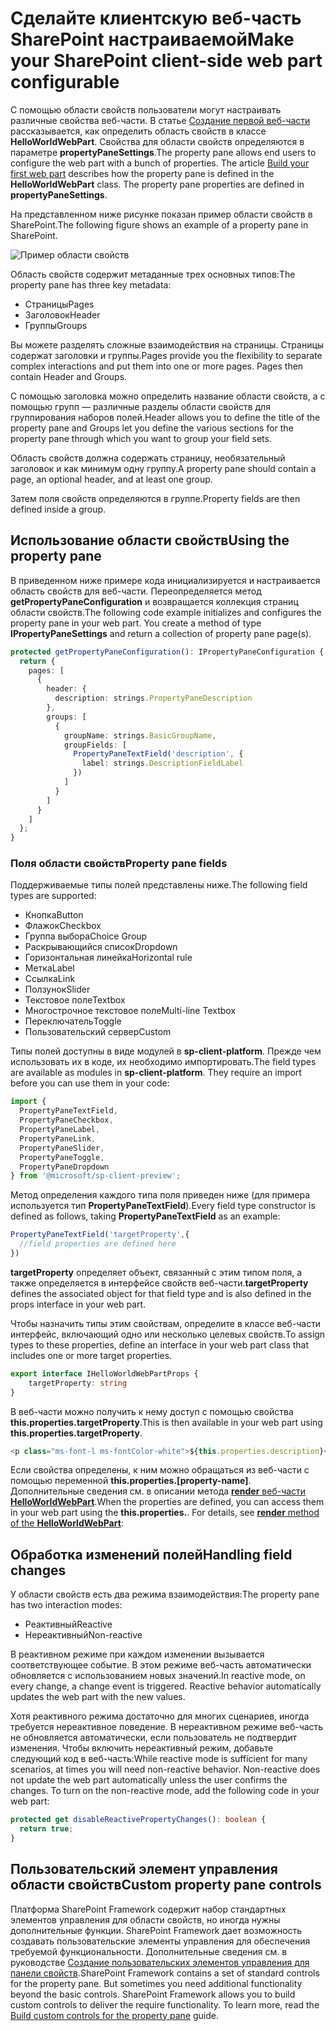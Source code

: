 # <a name="make-your-sharepoint-client-side-web-part-configurable"></a><span data-ttu-id="4ebcb-101">Сделайте клиентскую веб-часть SharePoint настраиваемой</span><span class="sxs-lookup"><span data-stu-id="4ebcb-101">Make your SharePoint client-side web part configurable</span></span>

<span data-ttu-id="4ebcb-p101">С помощью области свойств пользователи могут настраивать различные свойства веб-части. В статье [Создание первой веб-части](../get-started/build-a-hello-world-web-part) рассказывается, как определить область свойств в классе **HelloWorldWebPart**. Свойства для области свойств определяются в параметре **propertyPaneSettings**.</span><span class="sxs-lookup"><span data-stu-id="4ebcb-p101">The property pane allows end users to configure the web part with a bunch of properties. The article [Build your first web part](../get-started/build-a-hello-world-web-part) describes how the property pane is defined in the **HelloWorldWebPart** class. The property pane properties are defined in  **propertyPaneSettings**.</span></span>

<span data-ttu-id="4ebcb-105">На представленном ниже рисунке показан пример области свойств в SharePoint.</span><span class="sxs-lookup"><span data-stu-id="4ebcb-105">The following figure shows an example of a property pane in SharePoint.</span></span>

![Пример области свойств](../../../../images/property-pane-example.png)

<span data-ttu-id="4ebcb-107">Область свойств содержит метаданные трех основных типов:</span><span class="sxs-lookup"><span data-stu-id="4ebcb-107">The property pane has three key metadata:</span></span>

* <span data-ttu-id="4ebcb-108">Страницы</span><span class="sxs-lookup"><span data-stu-id="4ebcb-108">Pages</span></span>
* <span data-ttu-id="4ebcb-109">Заголовок</span><span class="sxs-lookup"><span data-stu-id="4ebcb-109">Header</span></span>
* <span data-ttu-id="4ebcb-110">Группы</span><span class="sxs-lookup"><span data-stu-id="4ebcb-110">Groups</span></span>

<span data-ttu-id="4ebcb-p102">Вы можете разделять сложные взаимодействия на страницы. Страницы содержат заголовки и группы.</span><span class="sxs-lookup"><span data-stu-id="4ebcb-p102">Pages provide you the flexibility to separate complex interactions and put them into one or more pages. Pages then contain Header and Groups.</span></span>

<span data-ttu-id="4ebcb-113">С помощью заголовка можно определить название области свойств, а с помощью групп — различные разделы области свойств для группирования наборов полей.</span><span class="sxs-lookup"><span data-stu-id="4ebcb-113">Header allows you to define the title of the property pane and Groups let you define the various sections for the property pane through which you want to group your field sets.</span></span> 

<span data-ttu-id="4ebcb-114">Область свойств должна содержать страницу, необязательный заголовок и как минимум одну группу.</span><span class="sxs-lookup"><span data-stu-id="4ebcb-114">A property pane should contain a page, an optional header, and at least one group.</span></span>

<span data-ttu-id="4ebcb-115">Затем поля свойств определяются в группе.</span><span class="sxs-lookup"><span data-stu-id="4ebcb-115">Property fields are then defined inside a group.</span></span> 

## <a name="using-the-property-pane"></a><span data-ttu-id="4ebcb-116">Использование области свойств</span><span class="sxs-lookup"><span data-stu-id="4ebcb-116">Using the property pane</span></span>

<span data-ttu-id="4ebcb-p103">В приведенном ниже примере кода инициализируется и настраивается область свойств для веб-части. Переопределяется метод **getPropertyPaneConfiguration** и возвращается коллекция страниц области свойств.</span><span class="sxs-lookup"><span data-stu-id="4ebcb-p103">The following code example initializes and configures the property pane in your web part. You create a method of type **IPropertyPaneSettings** and return a collection of property pane page(s).</span></span>

```ts
protected getPropertyPaneConfiguration(): IPropertyPaneConfiguration {
  return {
    pages: [
      {
        header: {
          description: strings.PropertyPaneDescription
        },
        groups: [
          {
            groupName: strings.BasicGroupName,
            groupFields: [
              PropertyPaneTextField('description', {
                label: strings.DescriptionFieldLabel
              })
            ]
          }
        ]
      }
    ]
  };
}
```

### <a name="property-pane-fields"></a><span data-ttu-id="4ebcb-119">Поля области свойств</span><span class="sxs-lookup"><span data-stu-id="4ebcb-119">Property pane fields</span></span>

<span data-ttu-id="4ebcb-120">Поддерживаемые типы полей представлены ниже.</span><span class="sxs-lookup"><span data-stu-id="4ebcb-120">The following field types are supported:</span></span>

* <span data-ttu-id="4ebcb-121">Кнопка</span><span class="sxs-lookup"><span data-stu-id="4ebcb-121">Button</span></span>
* <span data-ttu-id="4ebcb-122">Флажок</span><span class="sxs-lookup"><span data-stu-id="4ebcb-122">Checkbox</span></span>
* <span data-ttu-id="4ebcb-123">Группа выбора</span><span class="sxs-lookup"><span data-stu-id="4ebcb-123">Choice Group</span></span>
* <span data-ttu-id="4ebcb-124">Раскрывающийся список</span><span class="sxs-lookup"><span data-stu-id="4ebcb-124">Dropdown</span></span>
* <span data-ttu-id="4ebcb-125">Горизонтальная линейка</span><span class="sxs-lookup"><span data-stu-id="4ebcb-125">Horizontal rule</span></span>
* <span data-ttu-id="4ebcb-126">Метка</span><span class="sxs-lookup"><span data-stu-id="4ebcb-126">Label</span></span>
* <span data-ttu-id="4ebcb-127">Ссылка</span><span class="sxs-lookup"><span data-stu-id="4ebcb-127">Link</span></span>
* <span data-ttu-id="4ebcb-128">Ползунок</span><span class="sxs-lookup"><span data-stu-id="4ebcb-128">Slider</span></span>
* <span data-ttu-id="4ebcb-129">Текстовое поле</span><span class="sxs-lookup"><span data-stu-id="4ebcb-129">Textbox</span></span>
* <span data-ttu-id="4ebcb-130">Многострочное текстовое поле</span><span class="sxs-lookup"><span data-stu-id="4ebcb-130">Multi-line Textbox</span></span>
* <span data-ttu-id="4ebcb-131">Переключатель</span><span class="sxs-lookup"><span data-stu-id="4ebcb-131">Toggle</span></span>
* <span data-ttu-id="4ebcb-132">Пользовательский сервер</span><span class="sxs-lookup"><span data-stu-id="4ebcb-132">Custom</span></span>

<span data-ttu-id="4ebcb-p104">Типы полей доступны в виде модулей в **sp-client-platform**. Прежде чем использовать их в коде, их необходимо импортировать.</span><span class="sxs-lookup"><span data-stu-id="4ebcb-p104">The field types are available as modules in **sp-client-platform**. They require an import before you can use them in your code:</span></span>

```ts
import {
  PropertyPaneTextField,
  PropertyPaneCheckbox,
  PropertyPaneLabel,
  PropertyPaneLink,
  PropertyPaneSlider,
  PropertyPaneToggle,
  PropertyPaneDropdown
} from '@microsoft/sp-client-preview';
```

<span data-ttu-id="4ebcb-135">Метод определения каждого типа поля приведен ниже (для примера используется тип **PropertyPaneTextField**).</span><span class="sxs-lookup"><span data-stu-id="4ebcb-135">Every field type constructor is defined as follows, taking **PropertyPaneTextField** as an example:</span></span>

```ts
PropertyPaneTextField('targetProperty',{
  //field properties are defined here
})
```

<span data-ttu-id="4ebcb-136">**targetProperty** определяет объект, связанный с этим типом поля, а также определяется в интерфейсе свойств веб-части.</span><span class="sxs-lookup"><span data-stu-id="4ebcb-136">**targetProperty** defines the associated object for that field type and is also defined in the props interface in your web part.</span></span>

<span data-ttu-id="4ebcb-137">Чтобы назначить типы этим свойствам, определите в классе веб-части интерфейс, включающий одно или несколько целевых свойств.</span><span class="sxs-lookup"><span data-stu-id="4ebcb-137">To assign types to these properties, define an interface in your web part class that includes one or more target properties.</span></span>

```ts
export interface IHelloWorldWebPartProps {
    targetProperty: string
}
```

<span data-ttu-id="4ebcb-138">В веб-части можно получить к нему доступ с помощью свойства **this.properties.targetProperty**.</span><span class="sxs-lookup"><span data-stu-id="4ebcb-138">This is then available in your web part using **this.properties.targetProperty**.</span></span>

```ts
<p class="ms-font-l ms-fontColor-white">${this.properties.description}</p>
```

<span data-ttu-id="4ebcb-p105">Если свойства определены, к ним можно обращаться из веб-части с помощью переменной **this.properties.[property-name]**. Дополнительные сведения см. в описании метода [**render** веб-части **HelloWorldWebPart**](../get-started/build-a-hello-world-web-part#web-part-render-method).</span><span class="sxs-lookup"><span data-stu-id="4ebcb-p105">When the properties are defined, you can access them in your web part using the **this.properties.<property-value>**. For details, see [**render** method of the **HelloWorldWebPart**](../get-started/build-a-hello-world-web-part#web-part-render-method):</span></span>

## <a name="handling-field-changes"></a><span data-ttu-id="4ebcb-141">Обработка изменений полей</span><span class="sxs-lookup"><span data-stu-id="4ebcb-141">Handling field changes</span></span>

<span data-ttu-id="4ebcb-142">У области свойств есть два режима взаимодействия:</span><span class="sxs-lookup"><span data-stu-id="4ebcb-142">The property pane has two interaction modes:</span></span>

* <span data-ttu-id="4ebcb-143">Реактивный</span><span class="sxs-lookup"><span data-stu-id="4ebcb-143">Reactive</span></span>
* <span data-ttu-id="4ebcb-144">Нереактивный</span><span class="sxs-lookup"><span data-stu-id="4ebcb-144">Non-reactive</span></span>

<span data-ttu-id="4ebcb-p106">В реактивном режиме при каждом изменении вызывается соответствующее событие. В этом режиме веб-часть автоматически обновляется с использованием новых значений.</span><span class="sxs-lookup"><span data-stu-id="4ebcb-p106">In reactive mode, on every change, a change event is triggered. Reactive behavior automatically updates the web part with the new values.</span></span>

<span data-ttu-id="4ebcb-p107">Хотя реактивного режима достаточно для многих сценариев, иногда требуется нереактивное поведение. В нереактивном режиме веб-часть не обновляется автоматически, если пользователь не подтвердит изменения. Чтобы включить нереактивный режим, добавьте следующий код в веб-часть:</span><span class="sxs-lookup"><span data-stu-id="4ebcb-p107">While reactive mode is sufficient for many scenarios, at times you will need non-reactive behavior. Non-reactive does not update the web part automatically unless the user confirms the changes. To turn on the non-reactive mode, add the following code in your web part:</span></span>

```ts 
protected get disableReactivePropertyChanges(): boolean { 
  return true; 
}
```

## <a name="custom-property-pane-controls"></a><span data-ttu-id="4ebcb-150">Пользовательский элемент управления области свойств</span><span class="sxs-lookup"><span data-stu-id="4ebcb-150">Custom property pane controls</span></span>

<span data-ttu-id="4ebcb-p108">Платформа SharePoint Framework содержит набор стандартных элементов управления для области свойств, но иногда нужны дополнительные функции. SharePoint Framework дает возможность создавать пользовательские элементы управления для обеспечения требуемой функциональности. Дополнительные сведения см. в руководстве [Создание пользовательских элементов управления для панели свойств](../guidance/build-custom-property-pane-controls).</span><span class="sxs-lookup"><span data-stu-id="4ebcb-p108">SharePoint Framework contains a set of standard controls for the property pane. But sometimes you need additional functionality beyond the basic controls. SharePoint Framework allows you to build custom controls to deliver the require functionality. To learn more, read the [Build custom controls for the property pane](../guidance/build-custom-property-pane-controls) guide.</span></span>